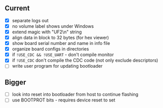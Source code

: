 ## Current
* [x] separate logs out
* [x] no volume label shows under Windows
* [x] extend magic with "UF2\n" string
* [x] align data in block to 32 bytes (for hex viewer)
* [x] show board serial number and name in info file
* [x] organize board configs in directories
* [x] if `!USE_CDC && !USE_UART` - don't compile monitor
* [x] if `!USE_CDC` don't compile the CDC code (not only exclude descriptors)
* [ ] write user program for updating bootloader

## Bigger
* [ ] look into reset into bootloader from host to continue flashing
* [ ] use BOOTPROT bits - requires device reset to set
